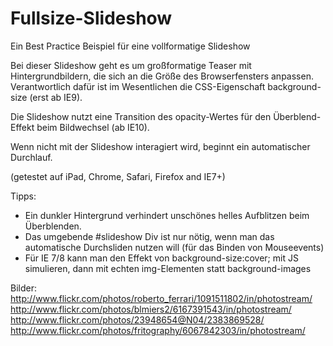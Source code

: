 Fullsize-Slideshow
==================

Ein Best Practice Beispiel für eine vollformatige Slideshow


Bei dieser Slideshow geht es um großformatige Teaser mit Hintergrundbildern, die sich 
an die Größe des Browserfensters anpassen. Verantwortlich dafür ist im Wesentlichen 
die CSS-Eigenschaft background-size (erst ab IE9).

Die Slideshow nutzt eine Transition des opacity-Wertes für den Überblend-Effekt beim Bildwechsel (ab IE10). 

Wenn nicht mit der Slideshow interagiert wird, beginnt ein automatischer Durchlauf. 

(getestet auf iPad, Chrome, Safari, Firefox and IE7+)

Tipps:
- Ein dunkler Hintergrund verhindert unschönes helles Aufblitzen beim Überblenden.
- Das umgebende #slideshow Div ist nur nötig, wenn man das automatische
  Durchsliden nutzen will (für das Binden von Mouseevents)
- Für IE 7/8 kann man den Effekt von background-size:cover; mit JS simulieren, dann 
  mit echten img-Elementen statt background-images

Bilder:
http://www.flickr.com/photos/roberto_ferrari/1091511802/in/photostream/
http://www.flickr.com/photos/blmiers2/6167391543/in/photostream/
http://www.flickr.com/photos/23948654@N04/2383869528/
http://www.flickr.com/photos/fritography/6067842303/in/photostream/